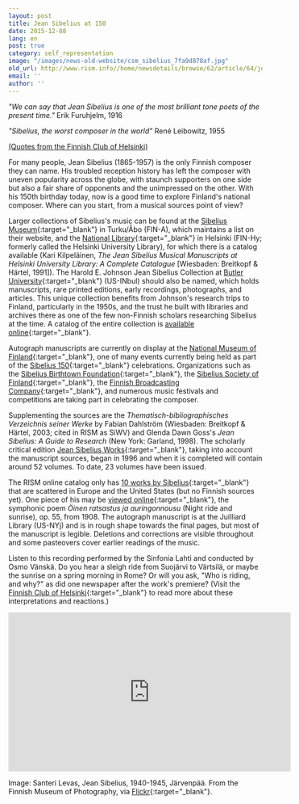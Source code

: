 ```yaml
---
layout: post
title: Jean Sibelius at 150
date: 2015-12-08
lang: en
post: true
category: self_representation
image: "/images/news-old-website/csm_sibelius_7fa9d878af.jpg"
old_url: http://www.rism.info//home/newsdetails/browse/62/article/64/jean-sibelius-at-150.html
email: ''
author: ''
---
```



_"We can say that Jean Sibelius is one of the most brilliant tone poets of the present time."_
Erik Furuhjelm, 1916

_"Sibelius, the worst composer in the world"_
René Leibowitz, 1955

[(Quotes from the Finnish Club of Helsinki)](http://www.sibelius.fi/english/musiikki/js_saveltajana_05.html)

For many people, Jean Sibelius (1865-1957) is the only Finnish composer they can name. His troubled reception history has left the composer with uneven popularity across the globe, with staunch supporters on one side but also a fair share of opponents and the unimpressed on the other. With his 150th birthday today, now is a good time to explore Finland's national composer. Where can you start, from a musical sources point of view?

Larger collections of Sibelius's music can be found at the [Sibelius Museum](http://www.sibeliusmuseum.fi/en/archive/collections/jean-sibelius/){:target="_blank"} in Turku/Åbo (FIN-A), which maintains a list on their website, and the [National Library](http://www.nationallibrary.fi/en/services/kokoelmat/musiikkikasikirjoitukset.html){:target="_blank"} in Helsinki (FIN-Hy; formerly called the Helsinki University Library), for which there is a catalog available (Kari Kilpeläinen, _The Jean Sibelius Musical Manuscripts at Helsinki University Library: A Complete Catalogue_ [Wiesbaden: Breitkopf & Härtel, 1991]). The Harold E. Johnson Jean Sibelius Collection at [Butler University](http://legacy.butler.edu/library/library-information/departments/special-collections/){:target="_blank"} (US-INbul) should also be named, which holds manuscripts, rare printed editions, early recordings, photographs, and articles. This unique collection benefits from Johnson's research trips to Finland, particularly in the 1950s, and the trust he built with libraries and archives there as one of the few non-Finnish scholars researching Sibelius at the time. A catalog of the entire collection is [available online](http://digitalcommons.butler.edu/scbib/1/){:target="_blank"}.

Autograph manuscripts are currently on display at the [National Museum of Finland](http://www.kansallismuseo.fi/en/nationalmuseum/exhibitions/temporary#sibelius_eng){:target="_blank"}, one of many events currently being held as part of the [Sibelius 150](http://sibelius150.org/en){:target="_blank"} celebrations. Organizations such as the [Sibelius Birthtown Foundation](http://www.sib.fi/){:target="_blank"}, the [Sibelius Society of Finland](http://www.sibeliusseura.fi/){:target="_blank"}, the [Finnish Broadcasting Company](http://yle.fi/aihe/klassinen/jean-sibelius-150v){:target="_blank"}, and numerous music festivals and competitions are taking part in celebrating the composer.

Supplementing the sources are the _Thematisch-bibliographisches Verzeichnis seiner Werke_ by Fabian Dahlström (Wiesbaden: Breitkopf & Härtel, 2003; cited in RISM as SiWV) and Glenda Dawn Goss's _Jean Sibelius: A Guide to Research_ (New York: Garland, 1998). The scholarly critical edition [Jean Sibelius Works](http://www.nationallibrary.fi/en/culture/sibelius.html){:target="_blank"}, taking into account the manuscript sources, began in 1996 and when it is completed will contain around 52 volumes. To date, 23 volumes have been issued.

The RISM online catalog only has [10 works by Sibelius](https://opac.rism.info/search?View=rism&author=jean+sibelius){:target="_blank"} that are scattered in Europe and the United States (but no Finnish sources yet). One piece of his may be [viewed online](https://opac.rism.info/search?id=900005477){:target="_blank"}, the symphonic poem _Öinen ratsastus ja auringonnousu_ (Night ride and sunrise), op. 55, from 1908. The autograph manuscript is at the Juilliard Library (US-NYj) and is in rough shape towards the final pages, but most of the manuscript is legible. Deletions and corrections are visible throughout and some pasteovers cover earlier readings of the music.

Listen to this recording performed by the Sinfonia Lahti and conducted by Osmo Vänskä. Do you hear a sleigh ride from Suojärvi to Värtsilä, or maybe the sunrise on a spring morning in Rome? Or will you ask, "Who is riding, and why?" as did one newspaper after the work's premiere? (Visit the [Finnish Club of Helsinki](http://www.sibelius.fi/deutsch/musiikki/ork_oinen_ratsastus.htm){:target="_blank"} to read more about these interpretations and reactions.)

<iframe width="560" height="315" src="https://www.youtube.com/embed/zaVTsGZ67IM" frameborder="0" allowfullscreen></iframe>



Image: Santeri Levas, Jean Sibelius, 1940-1945, Järvenpää. From the Finnish Museum of Photography, via [Flickr](https://www.flickr.com/photos/valokuvataiteenmuseo/11064165894/in/album-72157638075319113/){:target="_blank"}.



